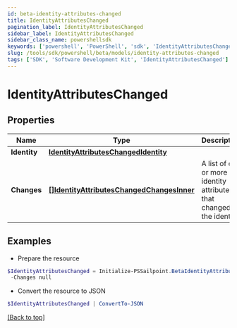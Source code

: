 ```yaml
---
id: beta-identity-attributes-changed
title: IdentityAttributesChanged
pagination_label: IdentityAttributesChanged
sidebar_label: IdentityAttributesChanged
sidebar_class_name: powershellsdk
keywords: ['powershell', 'PowerShell', 'sdk', 'IdentityAttributesChanged'] 
slug: /tools/sdk/powershell/beta/models/identity-attributes-changed
tags: ['SDK', 'Software Development Kit', 'IdentityAttributesChanged']
---
```



# IdentityAttributesChanged

## Properties

Name | Type | Description | Notes
------------ | ------------- | ------------- | -------------
**Identity** |  [**IdentityAttributesChangedIdentity**](identity-attributes-changed-identity) |  | [required]
**Changes** |  [**[]IdentityAttributesChangedChangesInner**](identity-attributes-changed-changes-inner) | A list of one or more identity attributes that changed on the identity. | [required]

## Examples

- Prepare the resource
```powershell
$IdentityAttributesChanged = Initialize-PSSailpoint.BetaIdentityAttributesChanged  -Identity null `
 -Changes null
```

- Convert the resource to JSON
```powershell
$IdentityAttributesChanged | ConvertTo-JSON
```


[[Back to top]](#) 

